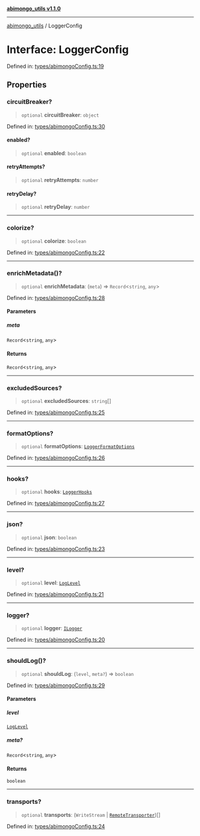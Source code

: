 [**abimongo_utils v1.1.0**](../README.md)

***

[abimongo_utils](../README.md) / LoggerConfig

# Interface: LoggerConfig

Defined in: [types/abimongoConfig.ts:19](https://github.com/NodEm9/abimongo_utils/blob/ee68e61821a92d10b78d3ea90016374fc2d4aef0/src/types/abimongoConfig.ts#L19)

## Properties

### circuitBreaker?

> `optional` **circuitBreaker**: `object`

Defined in: [types/abimongoConfig.ts:30](https://github.com/NodEm9/abimongo_utils/blob/ee68e61821a92d10b78d3ea90016374fc2d4aef0/src/types/abimongoConfig.ts#L30)

#### enabled?

> `optional` **enabled**: `boolean`

#### retryAttempts?

> `optional` **retryAttempts**: `number`

#### retryDelay?

> `optional` **retryDelay**: `number`

***

### colorize?

> `optional` **colorize**: `boolean`

Defined in: [types/abimongoConfig.ts:22](https://github.com/NodEm9/abimongo_utils/blob/ee68e61821a92d10b78d3ea90016374fc2d4aef0/src/types/abimongoConfig.ts#L22)

***

### enrichMetadata()?

> `optional` **enrichMetadata**: (`meta`) => `Record`\<`string`, `any`\>

Defined in: [types/abimongoConfig.ts:28](https://github.com/NodEm9/abimongo_utils/blob/ee68e61821a92d10b78d3ea90016374fc2d4aef0/src/types/abimongoConfig.ts#L28)

#### Parameters

##### meta

`Record`\<`string`, `any`\>

#### Returns

`Record`\<`string`, `any`\>

***

### excludedSources?

> `optional` **excludedSources**: `string`[]

Defined in: [types/abimongoConfig.ts:25](https://github.com/NodEm9/abimongo_utils/blob/ee68e61821a92d10b78d3ea90016374fc2d4aef0/src/types/abimongoConfig.ts#L25)

***

### formatOptions?

> `optional` **formatOptions**: [`LoggerFormatOptions`](LoggerFormatOptions.md)

Defined in: [types/abimongoConfig.ts:26](https://github.com/NodEm9/abimongo_utils/blob/ee68e61821a92d10b78d3ea90016374fc2d4aef0/src/types/abimongoConfig.ts#L26)

***

### hooks?

> `optional` **hooks**: [`LoggerHooks`](LoggerHooks.md)

Defined in: [types/abimongoConfig.ts:27](https://github.com/NodEm9/abimongo_utils/blob/ee68e61821a92d10b78d3ea90016374fc2d4aef0/src/types/abimongoConfig.ts#L27)

***

### json?

> `optional` **json**: `boolean`

Defined in: [types/abimongoConfig.ts:23](https://github.com/NodEm9/abimongo_utils/blob/ee68e61821a92d10b78d3ea90016374fc2d4aef0/src/types/abimongoConfig.ts#L23)

***

### level?

> `optional` **level**: [`LogLevel`](../type-aliases/LogLevel.md)

Defined in: [types/abimongoConfig.ts:21](https://github.com/NodEm9/abimongo_utils/blob/ee68e61821a92d10b78d3ea90016374fc2d4aef0/src/types/abimongoConfig.ts#L21)

***

### logger?

> `optional` **logger**: [`ILogger`](ILogger.md)

Defined in: [types/abimongoConfig.ts:20](https://github.com/NodEm9/abimongo_utils/blob/ee68e61821a92d10b78d3ea90016374fc2d4aef0/src/types/abimongoConfig.ts#L20)

***

### shouldLog()?

> `optional` **shouldLog**: (`level`, `meta?`) => `boolean`

Defined in: [types/abimongoConfig.ts:29](https://github.com/NodEm9/abimongo_utils/blob/ee68e61821a92d10b78d3ea90016374fc2d4aef0/src/types/abimongoConfig.ts#L29)

#### Parameters

##### level

[`LogLevel`](../type-aliases/LogLevel.md)

##### meta?

`Record`\<`string`, `any`\>

#### Returns

`boolean`

***

### transports?

> `optional` **transports**: (`WriteStream` \| [`RemoteTransporter`](../type-aliases/RemoteTransporter.md))[]

Defined in: [types/abimongoConfig.ts:24](https://github.com/NodEm9/abimongo_utils/blob/ee68e61821a92d10b78d3ea90016374fc2d4aef0/src/types/abimongoConfig.ts#L24)

